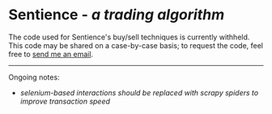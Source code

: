# Sentience - *a trading algorithm*

The code used for Sentience's buy/sell techniques is currently withheld. This code may be shared on a case-by-case basis; to request the code, feel free to <a href="mailto:rahil@rahilpatel.io">send me an email</a>.  
___
Ongoing notes:

  * *selenium-based interactions should be replaced with scrapy spiders to improve transaction speed*
